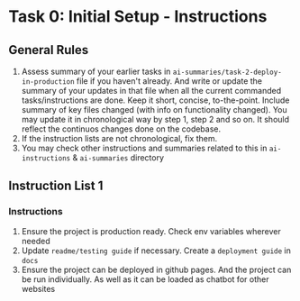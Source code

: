 <!-- /*
 * Ankur Mursalin
 *
 * https://encryptioner.github.io/
 *
 * Created on Mon Sep 01 2025
 */ -->

<!-- ## NOTE: You may use below instruction in claude from systematic command on claude
Assess the @ai-instructions/task-1-task-2-deploy-in-production.md file if u haven't already. 
Then follow the instructions of last instruction list of the file
Check this for reference: https://github.com/Encryptioner/markdown-to-slide/blob/master/ai-instructions/task-1-initial-setup.md -->


# Task 0: Initial Setup - Instructions

## General Rules
1. Assess summary of your earlier tasks in `ai-summaries/task-2-deploy-in-production` file if you haven't already. And write or update the summary of your updates in that file when all the current commanded tasks/instructions are done. Keep it short, concise, to-the-point. Include summary of key files changed (with info on functionality changed). You may update it in chronological way by step 1, step 2 and so on. It should reflect the continuos changes done on the codebase.
2. If the instruction lists are not chronological, fix them.
3. You may check other instructions and summaries related to this in `ai-instructions` & `ai-summaries` directory


## Instruction List 1

### Instructions
1. Ensure the project is production ready. Check env variables wherever needed
2. Update `readme/testing guide` if necessary. Create a `deployment guide` in `docs`
3. Ensure the project can be deployed in github pages. And the project can be run individually. As well as it can be loaded as chatbot for other websites